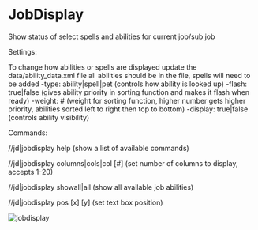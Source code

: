 # JobDisplay

Show status of select spells and abilities for current job/sub job


Settings:

To change how abilities or spells are displayed update the data/ability_data.xml file all abilities should be in the file, spells will need to be added
-type: ability|spell|pet   (controls how ability is looked up)
-flash: true|false   (gives ability priority in sorting function and makes it flash when ready)
-weight: #   (weight for sorting function, higher number gets higher priority, abilities sorted left to right then top to bottom)
-display: true|false   (controls ability visibility)


Commands:

//jd|jobdisplay help 					(show a list of available commands)

//jd|jobdisplay columns|cols|col [#] 	(set number of columns to display, accepts 1-20)

//jd|jobdisplay showall|all 			(show all available job abilities)

//jd|jobdisplay pos [x] [y]				(set text box position)

![jobdisplay](https://i.imgur.com/75C5C48.png)
